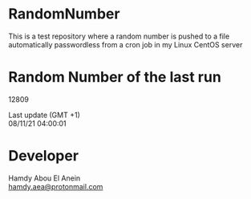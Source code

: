 # RandomNumber    
This is a test repository where a random number is pushed to a file automatically passwordless from a cron job in my Linux CentOS server    
# Random Number of the last run   
12809
      
Last update (GMT +1)    
08/11/21 04:00:01
# Developer    
Hamdy Abou El Anein   
hamdy.aea@protonmail.com
